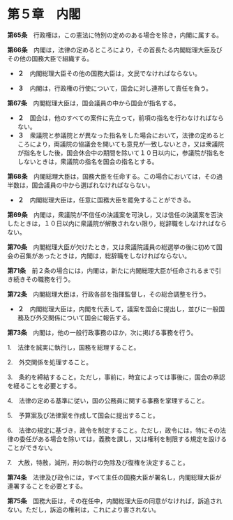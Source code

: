 第５章　内閣
============


__第65条__　行政権は，この憲法に特別の定めのある場合を除き，内閣に属する。


__第66条__　内閣は，法律の定めるところにより，その首長たる内閣総理大臣及びその他の国務大臣で組織する。

* __２__　内閣総理大臣その他の国務大臣は，文民でなければならない。

* __３__　内閣は，行政権の行使について，国会に対し連帯して責任を負う。


__第67条__　内閣総理大臣は，国会議員の中から国会が指名する。

* __２__　国会は，他のすべての案件に先立って，前項の指名を行わなければならない。
* __３__　衆議院と参議院とが異なった指名をした場合において，法律の定めるところにより，両議院の協議会を開いても意見が一致しないとき，又は衆議院が指名をした後，国会休会中の期間を除いて１０日以内に，参議院が指名をしないときは，衆議院の指名を国会の指名とする。


__第68条__　内閣総理大臣は，国務大臣を任命する。この場合においては，その過半数は，国会議員の中から選ばれなければならない。

* __２__　内閣総理大臣は，任意に国務大臣を罷免することができる。


__第69条__　内閣は，衆議院が不信任の決議案を可決し，又は信任の決議案を否決したときは，１０日以内に衆議院が解散されない限り，総辞職をしなければならない。


__第70条__　内閣総理大臣が欠けたとき，又は衆議院議員の総選挙の後に初めて国会の召集があったときは，内閣は，総辞職をしなければならない。


__第71条__　前２条の場合には，内閣は，新たに内閣総理大臣が任命されるまで引き続きその職務を行う。


__第72条__　内閣総理大臣は，行政各部を指揮監督し，その総合調整を行う。
* __２__　内閣総理大臣は，内閣を代表して，議案を国会に提出し，並びに一般国務及び外交関係について国会に報告する。


__第73条__　内閣は，他の一般行政事務のほか，次に掲げる事務を行う。

1.　法律を誠実に執行し，国務を総理すること。

2.　外交関係を処理すること。

3.　条約を締結すること。ただし，事前に，時宜によっては事後に，国会の承認を経ることを必要とする。

4.　法律の定める基準に従い，国の公務員に関する事務を掌理すること。

5.　予算案及び法律案を作成して国会に提出すること。

6.　法律の規定に基づき，政令を制定すること。ただし，政令には，特にその法律の委任がある場合を除いては，義務を課し，又は権利を制限する規定を設けることができない。

7.　大赦，特赦，減刑，刑の執行の免除及び復権を決定すること。


__第74条__　法律及び政令には，すべて主任の国務大臣が署名し，内閣総理大臣が連署することを必要とする。


__第75条__　国務大臣は，その在任中，内閣総理大臣の同意がなければ，訴追されない。ただし，訴追の権利は，これにより害されない。
